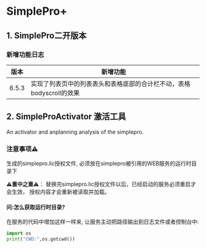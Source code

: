 # SimplePro+

## 1. SimplePro二开版本

### 新增功能日志

| 版本    | 新增功能                                    |
|-------|-----------------------------------------|
| 6.5.3 | 实现了列表页中的列表表头和表格底部的合计栏不动，表格bodyscroll的效果 |

## 2. SimpleProActivator 激活工具

An activator and anplanning analysis of the simplepro.

### 注意事项⚠️

生成的simplepro.lic授权文件, 必须放在simplepro被引用的WEB服务的运行时目录下

**⚠️重中之重⚠️**： 替换完simplepro.lic授权文件以后，已经启动的服务必须重启才会生效， 授权内容才会重新被读取并加载。

#### 问:怎么获取运行时目录?

在服务的代码中增加这样一样来, 让服务主动把路径输出到日志文件或者控制台中:

```python
import os
print("CWD:",os.getcwd())
```

